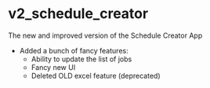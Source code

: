 # v2_schedule_creator
The new and improved version of the Schedule Creator App

 - Added a bunch of fancy features:
    - Ability to update the list of jobs
    - Fancy new UI
    - Deleted OLD excel feature (deprecated)
  
